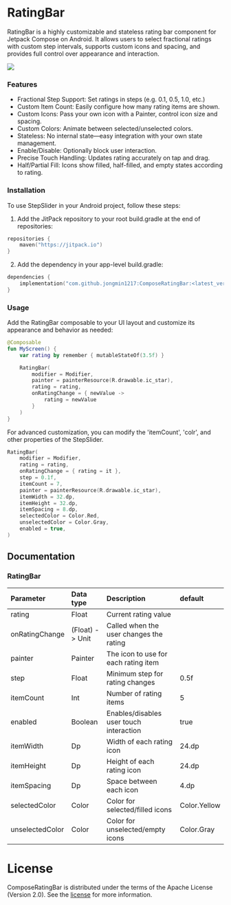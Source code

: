# RatingBar

RatingBar is a highly customizable and stateless rating bar component for Jetpack Compose on Android.
It allows users to select fractional ratings with custom step intervals, supports custom icons and spacing, and provides full control over appearance and interaction.

<img src="https://github.com/jongmin1217/ComposeRatingBar/blob/main/readme/sample.gif"></img>
  
    
### Features
- Fractional Step Support: Set ratings in steps (e.g. 0.1, 0.5, 1.0, etc.)
- Custom Item Count: Easily configure how many rating items are shown.
- Custom Icons: Pass your own icon with a Painter, control icon size and spacing.
- Custom Colors: Animate between selected/unselected colors.
- Stateless: No internal state—easy integration with your own state management.
- Enable/Disable: Optionally block user interaction.
- Precise Touch Handling: Updates rating accurately on tap and drag.
- Half/Partial Fill: Icons show filled, half-filled, and empty states according to rating.


### Installation
To use StepSlider in your Android project, follow these steps:

1. Add the JitPack repository to your root build.gradle at the end of repositories:

```kotlin
repositories {
    maven("https://jitpack.io")
}
```
2. Add the dependency in your app-level build.gradle:
```kotlin
dependencies {
    implementation("com.github.jongmin1217:ComposeRatingBar:<latest_version>")
}
```


### Usage
Add the RatingBar composable to your UI layout and customize its appearance and behavior as needed:

```kotlin
@Composable
fun MyScreen() {
    var rating by remember { mutableStateOf(3.5f) }

    RatingBar(
        modifier = Modifier,
        painter = painterResource(R.drawable.ic_star),
        rating = rating,
        onRatingChange = { newValue ->
            rating = newValue
        }
    )
}
```
For advanced customization, you can modify the 'itemCount', 'colr', and other properties of the StepSlider.

```kotlin
RatingBar(
    modifier = Modifier,
    rating = rating,
    onRatingChange = { rating = it },
    step = 0.1f,
    itemCount = 7,
    painter = painterResource(R.drawable.ic_star),
    itemWidth = 32.dp,
    itemHeight = 32.dp,
    itemSpacing = 8.dp,
    selectedColor = Color.Red,
    unselectedColor = Color.Gray,
    enabled = true,
)
```
## Documentation
### RatingBar
|Parameter|Data type|Description|default|
|:---|:---|:---|:---|
|rating|Float|Current rating value||
|onRatingChange|(Float) -> Unit|Called when the user changes the rating||
|painter|Painter|The icon to use for each rating item||
|step|Float|Minimum step for rating changes|0.5f|
|itemCount|Int|Number of rating items|5|
|enabled|Boolean|Enables/disables user touch interaction|true|
|itemWidth|Dp|Width of each rating icon|24.dp|
|itemHeight|Dp|Height of each rating icon|24.dp|
|itemSpacing|Dp|Space between each icon|4.dp|
|selectedColor|Color|Color for selected/filled icons|Color.Yellow|
|unselectedColor|Color|Color for unselected/empty icons|Color.Gray|


# License
ComposeRatingBar is distributed under the terms of the Apache License (Version 2.0). See the [license](https://github.com/jongmin1217/ComposeRatingBar/blob/main/LICENSE) for more information.
